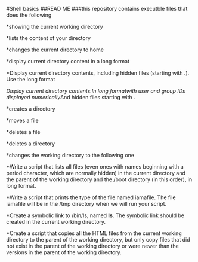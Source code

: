 #Shell basics
##READ ME
###this repository contains executble files that does the following

*showing the current working directory

*lists the content of your directory

*changes the current directory to home

*display current directory content in a long format

*Display current directory contents, including hidden files (starting with .). Use the long format

*Display current directory contents.*In long format*with user and group IDs displayed numerically*And hidden files starting with .

*creates a directory

*moves a file

*deletes a file

*deletes a directory

*changes the working directory to the following one

*Write a script that lists all files (even ones with names beginning with a period character, which are normally hidden) in the current directory and the parent of the working directory and the /boot directory (in this order), in long format.

*Write a script that prints the type of the file named iamafile. The file iamafile will be in the /tmp directory when we will run your script.

*Create a symbolic link to /bin/ls, named __ls__. The symbolic link should be created in the current working directory.

*Create a script that copies all the HTML files from the current working directory to the parent of the working directory, but only copy files that did not exist in the parent of the working directory or were newer than the versions in the parent of the working directory.



